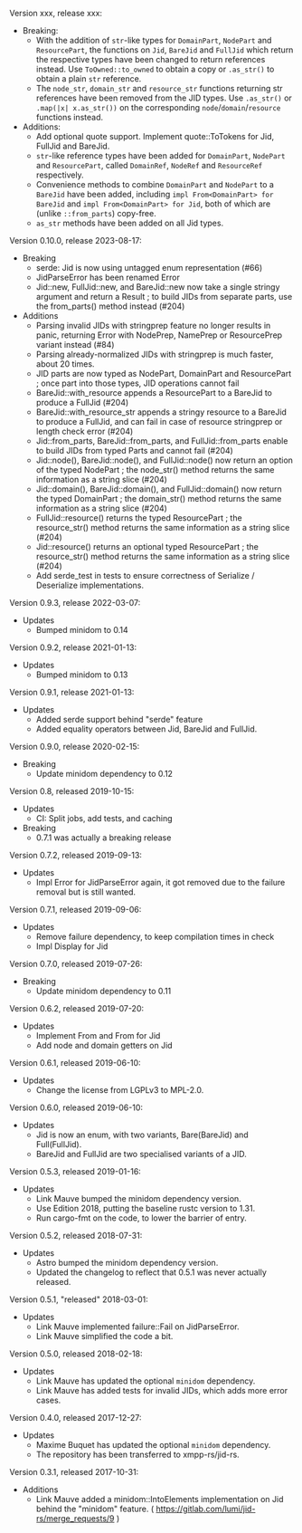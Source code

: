Version xxx, release xxx:
  * Breaking:
    - With the addition of `str`-like types for `DomainPart`, `NodePart` and
      `ResourcePart`, the functions on `Jid`, `BareJid` and `FullJid` which
      return the respective types have been changed to return references
      instead. Use `ToOwned::to_owned` to obtain a copy or `.as_str()` to
      obtain a plain `str` reference.
    - The `node_str`, `domain_str` and `resource_str` functions returning str
      references have been removed from the JID types. Use `.as_str()` or
      `.map(|x| x.as_str())` on the corresponding `node`/`domain`/`resource`
      functions instead.
  * Additions:
    - Add optional quote support. Implement quote::ToTokens for Jid, FullJid
      and BareJid.
    - `str`-like reference types have been added for `DomainPart`, `NodePart`
      and `ResourcePart`, called `DomainRef`, `NodeRef` and `ResourceRef`
      respectively.
    - Convenience methods to combine `DomainPart` and `NodePart` to a
      `BareJid` have been added, including
      `impl From<DomainPart> for BareJid` and
      `impl From<DomainPart> for Jid`, both of which are (unlike
      `::from_parts`) copy-free.
    - `as_str` methods have been added on all Jid types.

Version 0.10.0, release 2023-08-17:
  * Breaking
    - serde: Jid is now using untagged enum representation (#66)
    - JidParseError has been renamed Error
    - Jid::new, FullJid::new, and BareJid::new now take a single stringy argument and return a Result ;
    to build JIDs from separate parts, use the from_parts() method instead (#204)
  * Additions
    - Parsing invalid JIDs with stringprep feature no longer results in panic,
    returning Error with NodePrep, NamePrep or ResourcePrep variant instead (#84)
    - Parsing already-normalized JIDs with stringprep is much faster, about 20 times.
    - JID parts are now typed as NodePart, DomainPart and ResourcePart ; once part into those types,
    JID operations cannot fail
    - BareJid::with_resource appends a ResourcePart to a BareJid to produce a FullJid (#204)
    - BareJid::with_resource_str appends a stringy resource to a BareJid to produce a FullJid, and can fail
    in case of resource stringprep or length check error (#204)
    - Jid::from_parts, BareJid::from_parts, and FullJid::from_parts enable to build JIDs from typed Parts
    and cannot fail (#204)
    - Jid::node(), BareJid::node(), and FullJid::node() now return an option of the typed NodePart ; the
    node_str() method returns the same information as a string slice (#204)
    - Jid::domain(), BareJid::domain(), and FullJid::domain() now return the typed DomainPart ; the
    domain_str() method returns the same information as a string slice (#204)
    - FullJid::resource() returns the typed ResourcePart ; the resource_str() method returns the same
    information as a string slice (#204)
    - Jid::resource() returns an optional typed ResourcePart ; the resource_str() method returns the same
    information as a string slice (#204)
    - Add serde_test in tests to ensure correctness of Serialize / Deserialize implementations.

Version 0.9.3, release 2022-03-07:
  * Updates
    - Bumped minidom to 0.14

Version 0.9.2, release 2021-01-13:
  * Updates
    - Bumped minidom to 0.13

Version 0.9.1, release 2021-01-13:
  * Updates
    - Added serde support behind "serde" feature
    - Added equality operators between Jid, BareJid and FullJid.

Version 0.9.0, release 2020-02-15:
  * Breaking
    - Update minidom dependency to 0.12

Version 0.8, released 2019-10-15:
  * Updates
    - CI: Split jobs, add tests, and caching
  * Breaking
    - 0.7.1 was actually a breaking release

Version 0.7.2, released 2019-09-13:
  * Updates
    - Impl Error for JidParseError again, it got removed due to the failure removal but is still wanted.

Version 0.7.1, released 2019-09-06:
  * Updates
    - Remove failure dependency, to keep compilation times in check
    - Impl Display for Jid

Version 0.7.0, released 2019-07-26:
  * Breaking
    - Update minidom dependency to 0.11

Version 0.6.2, released 2019-07-20:
  * Updates
    - Implement From<BareJid> and From<FullJid> for Jid
    - Add node and domain getters on Jid

Version 0.6.1, released 2019-06-10:
  * Updates
    - Change the license from LGPLv3 to MPL-2.0.

Version 0.6.0, released 2019-06-10:
  * Updates
    - Jid is now an enum, with two variants, Bare(BareJid) and Full(FullJid).
    - BareJid and FullJid are two specialised variants of a JID.

Version 0.5.3, released 2019-01-16:
  * Updates
    - Link Mauve bumped the minidom dependency version.
    - Use Edition 2018, putting the baseline rustc version to 1.31.
    - Run cargo-fmt on the code, to lower the barrier of entry.

Version 0.5.2, released 2018-07-31:
  * Updates
    - Astro bumped the minidom dependency version.
    - Updated the changelog to reflect that 0.5.1 was never actually released.

Version 0.5.1, "released" 2018-03-01:
  * Updates
    - Link Mauve implemented failure::Fail on JidParseError.
    - Link Mauve simplified the code a bit.

Version 0.5.0, released 2018-02-18:
  * Updates
    - Link Mauve has updated the optional `minidom` dependency.
    - Link Mauve has added tests for invalid JIDs, which adds more error cases.

Version 0.4.0, released 2017-12-27:
  * Updates
    - Maxime Buquet has updated the optional `minidom` dependency.
    - The repository has been transferred to xmpp-rs/jid-rs.

Version 0.3.1, released 2017-10-31:
  * Additions
    - Link Mauve added a minidom::IntoElements implementation on Jid behind the "minidom" feature. ( https://gitlab.com/lumi/jid-rs/merge_requests/9 )
